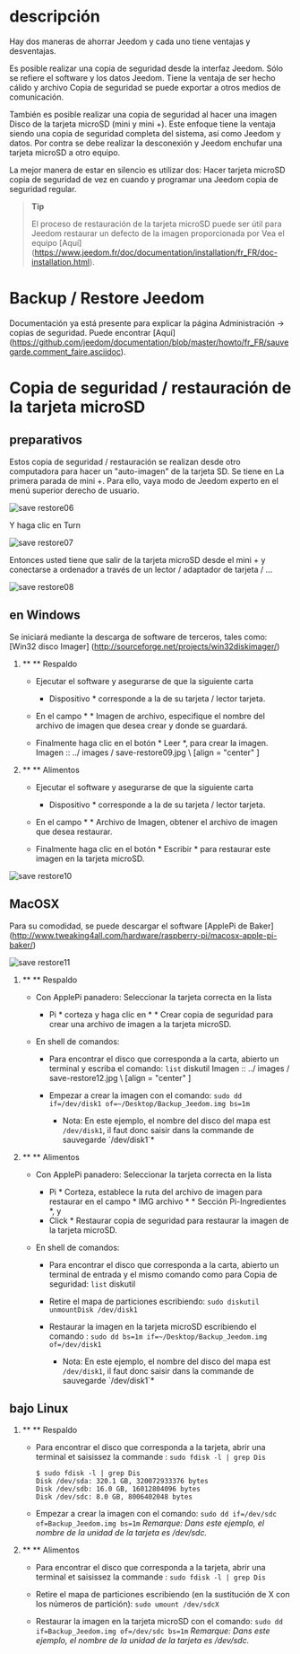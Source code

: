 descripción
===========

Hay dos maneras de ahorrar Jeedom y cada uno tiene
ventajas y desventajas.

Es posible realizar una copia de seguridad desde la interfaz
Jeedom. Sólo se refiere el software y los datos Jeedom.
Tiene la ventaja de ser hecho cálido y archivo
Copia de seguridad se puede exportar a otros medios de comunicación.

También es posible realizar una copia de seguridad al hacer una imagen
Disco de la tarjeta microSD (mini y mini +). Este enfoque tiene la ventaja
siendo una copia de seguridad completa del sistema, así como Jeedom y
datos. Por contra se debe realizar la desconexión y Jeedom
enchufar una tarjeta microSD a otro equipo.

La mejor manera de estar en silencio es utilizar dos: Hacer
tarjeta microSD copia de seguridad de vez en cuando y programar una
Jeedom copia de seguridad regular.

> **Tip**
>
> El proceso de restauración de la tarjeta microSD puede ser útil para
> Jeedom restaurar un defecto de la imagen proporcionada por
> Vea el equipo
> [Aquí] (https://www.jeedom.fr/doc/documentation/installation/fr_FR/doc-installation.html).

Backup / Restore Jeedom
=================================

Documentación ya está presente para explicar la página
Administración → copias de seguridad. Puede encontrar
[Aquí] (https://github.com/jeedom/documentation/blob/master/howto/fr_FR/sauvegarde.comment_faire.asciidoc).

Copia de seguridad / restauración de la tarjeta microSD
===========================================

preparativos
-----------

Estos copia de seguridad / restauración se realizan desde otro
computadora para hacer un "auto-imagen" de la tarjeta SD. Se tiene en
La primera parada de mini +. Para ello, vaya modo de Jeedom
experto en el menú superior derecho de usuario.

![save restore06](../images/save-restore06.jpg)

Y haga clic en Turn

![save restore07](../images/save-restore07.jpg)

Entonces usted tiene que salir de la tarjeta microSD desde el mini + y conectarse a
ordenador a través de un lector / adaptador de tarjeta / ...

![save restore08](../images/save-restore08.jpg)

en Windows
------------

Se iniciará mediante la descarga de software de terceros, tales como:
[Win32 disco Imager] (http://sourceforge.net/projects/win32diskimager/)

1.  ** ** Respaldo

    -   Ejecutar el software y asegurarse de que la siguiente carta
        * Dispositivo * corresponde a la de su tarjeta / lector
        tarjeta.

    -   En el campo * * Imagen de archivo, especifique el nombre del archivo de imagen
        que desea crear y donde se guardará.

    -   Finalmente haga clic en el botón * Leer *, para crear la imagen.
        Imagen :: ../ images / save-restore09.jpg \ [align = "center" \]

2.  ** ** Alimentos

    -   Ejecutar el software y asegurarse de que la siguiente carta
        * Dispositivo * corresponde a la de su tarjeta / lector
        tarjeta.

    -   En el campo * * Archivo de Imagen, obtener el archivo de imagen
        que desea restaurar.

    -   Finalmente haga clic en el botón * Escribir * para restaurar este
        imagen en la tarjeta microSD.

![save restore10](../images/save-restore10.jpg)

MacOSX
-----------

Para su comodidad, se puede descargar el software
[ApplePi de Baker] (http://www.tweaking4all.com/hardware/raspberry-pi/macosx-apple-pi-baker/)

![save restore11](../images/save-restore11.jpg)

1.  ** ** Respaldo

    -   Con ApplePi panadero: Seleccionar la tarjeta correcta en la lista
        * Pi * corteza y haga clic en * * Crear copia de seguridad para crear una
        archivo de imagen a la tarjeta microSD.

    -   En shell de comandos:

        -   Para encontrar el disco que corresponda a la carta, abierto
            un terminal y escriba el comando: `list` diskutil
            Imagen :: ../ images / save-restore12.jpg \ [align = "center" \]

        -   Empezar a crear la imagen con el comando:
            `sudo dd if=/dev/disk1 of=~/Desktop/Backup_Jeedom.img bs=1m`
            * Nota: En este ejemplo, el nombre del disco del mapa
            est `/dev/disk1`, il faut donc saisir dans la commande de
            sauvegarde \`/dev/disk1\`*

2.  ** ** Alimentos

    -   Con ApplePi panadero: Seleccionar la tarjeta correcta en la lista
        * Pi * Corteza, establece la ruta del archivo de imagen para restaurar
        en el campo * IMG archivo * * Sección Pi-Ingredientes *, y
        * Click * Restaurar copia de seguridad para restaurar la imagen de la
        tarjeta microSD.

    -   En shell de comandos:

        -   Para encontrar el disco que corresponda a la carta, abierto
            un terminal de entrada y el mismo comando como para
            Copia de seguridad: `list` diskutil

        -   Retire el mapa de particiones escribiendo:
            `sudo diskutil unmountDisk /dev/disk1`

        -   Restaurar la imagen en la tarjeta microSD escribiendo el comando
            :
            `sudo dd bs=1m if=~/Desktop/Backup_Jeedom.img of=/dev/disk1`
            * Nota: En este ejemplo, el nombre del disco del mapa
            est `/dev/disk1`, il faut donc saisir dans la commande de
            sauvegarde \`/dev/disk1\`*

bajo Linux
----------

1.  ** ** Respaldo

    -   Para encontrar el disco que corresponda a la tarjeta, abrir una
        terminal et saisissez la commande : `sudo fdisk -l | grep Dis`

        ``` {.bash}
        $ sudo fdisk -l | grep Dis
        Disk /dev/sda: 320.1 GB, 320072933376 bytes
        Disk /dev/sdb: 16.0 GB, 16012804096 bytes
        Disk /dev/sdc: 8.0 GB, 8006402048 bytes
        ```

    -   Empezar a crear la imagen con el comando:
        `sudo dd if=/dev/sdc of=Backup_Jeedom.img bs=1m` *Remarque: Dans
        este ejemplo, el nombre de la unidad de la tarjeta es /dev/sdc.*

2.  ** ** Alimentos

    -   Para encontrar el disco que corresponda a la tarjeta, abrir una
        terminal et saisissez la commande : `sudo fdisk -l | grep Dis`

    -   Retire el mapa de particiones escribiendo (en
        la sustitución de X con los números de partición):
        `sudo umount /dev/sdcX`

    -   Restaurar la imagen en la tarjeta microSD con el comando:
        `sudo dd if=Backup_Jeedom.img of=/dev/sdc bs=1m` *Remarque: Dans
        este ejemplo, el nombre de la unidad de la tarjeta es /dev/sdc.*


